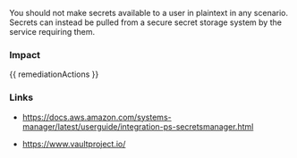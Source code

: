 
You should not make secrets available to a user in plaintext in any scenario. Secrets can instead be pulled from a secure secret storage system by the service requiring them.


### Impact
<!-- Add Impact here -->

<!-- DO NOT CHANGE -->
{{ remediationActions }}

### Links
- https://docs.aws.amazon.com/systems-manager/latest/userguide/integration-ps-secretsmanager.html

- https://www.vaultproject.io/


